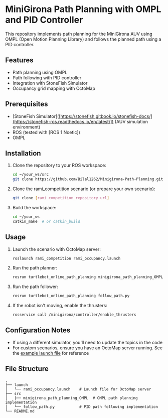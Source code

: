 
# MiniGirona Path Planning with OMPL and PID Controller

This repository implements path planning for the MiniGirona AUV using OMPL (Open Motion Planning Library) and follows the planned path using a PID controller.

## Features
- Path planning using OMPL
- Path following with PID controller
- Integration with StoneFish Simulator
- Occupancy grid mapping with OctoMap

## Prerequisites
- [StoneFish Simulator]([https://stonefish.gitbook.io/stonefish-docs/](https://stonefish-ros.readthedocs.io/en/latest/]) (AUV simulation environment)
- ROS (tested with [ROS 1 Noetic])
- OMPL

## Installation

1. Clone the repository to your ROS workspace:
   ```bash
   cd ~/your_ws/src
   git clone https://github.com/Bilal1262/Minigirona-Path-Planning.git
   ```

2. Clone the rami_competition scenario (or prepare your own scenario):
   ```bash
   git clone [rami_competition_repository_url]
   ```

3. Build the workspace:
   ```bash
   cd ~/your_ws
   catkin_make  # or catkin_build
   ```

## Usage

1. Launch the scenario with OctoMap server:
   ```bash
   roslaunch rami_competition rami_occupancy.launch
   ```

2. Run the path planner:
   ```bash
   rosrun turtlebot_online_path_planning minigirona_path_planning_OMPL
   ```

3. Run the path follower:
   ```bash
   rosrun turtlebot_online_path_planning follow_path.py
   ```

4. If the robot isn't moving, enable the thrusters:
   ```bash
   rosservice call /minigirona/controller/enable_thrusters
   ```

## Configuration Notes

- If using a different simulator, you'll need to update the topics in the code
- For custom scenarios, ensure you have an OctoMap server running. See the [example launch file](https://github.com/Bilal1262/Minigirona-Path-Planning/blob/main/launch/rami_occupancy.launch) for reference

## File Structure
```
.
├── launch
│   └── rami_occupancy.launch    # Launch file for OctoMap server
├── src
│   ├── minigirona_path_planning_OMPL  # OMPL path planning implementation
│   └── follow_path.py           # PID path following implementation
└── README.md

